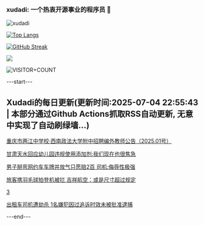 ### xudadi: 一个热衷开源事业的程序员 👋

![xudadi](https://github-readme-stats-git-masterorgs-github-readme-stats-team.vercel.app/api?username=xudadi)

[![Top Langs](https://github-readme-stats.vercel.app/api/top-langs/?username=xudadi)](https://github.com/anuraghazra/github-readme-stats)

[![GitHub Streak](https://streak-stats.demolab.com?user=xudadi&locale=zh_Hans)](https://git.io/streak-stats)

![](https://raw.githubusercontent.com/xudadi/xudadi/main/assets/github-contribution-grid-snake.svg)

![VISITOR+COUNT](https://komarev.com/ghpvc/?username=xudadi&label=VISITOR+COUNT)


---start---

## Xudadi的每日更新(更新时间:2025-07-04 22:55:43 | 本部分通过Github Actions抓取RSS自动更新, 无意中实现了自动刷绿墙...)

[重庆市两江中学校·西南政法大学附中招聘编外教师公告（2025.01号）](https://www.gongkaoleida.com/article/2492062)

[甘肃天水回应幼儿园违规使用添加剂:我们现在也很焦急](https://m.163.com/news/article/K3L30TVQ0534P59R.html)

[男子掰弯网约车车牌并放气只愿赔2百 司机:侮辱性极强](https://m.163.com/news/article/K3IKQVR70514R9OJ.html)

[旅客携羽毛球拍登机被拦 吉祥航空：或是尺寸超过规定](https://m.163.com/news/article/K3KV9RUO053469M5.html)

[3](https://m.163.com/touch/news/sub/domestic)

[出租车司机遭劫杀 1名嫌犯因过追诉时效未被批准逮捕](https://m.163.com/news/article/K3K04IOJ0512D3VJ.html)

---end---
